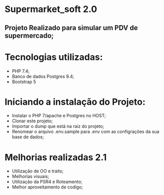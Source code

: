 # Supermarket_soft 2.0

## Projeto Realizado para simular um PDV de supermercado;

# Tecnologias utilizadas:
- PHP 7.4;
- Banco de dados Postgres 9.4;
- Bootstrap 5

# Iniciando a instalação do Projeto:
- Instalar o PHP 7/apache e Postgres no HOST;
- Clonar este projeto;
- Importar o dump que está na raiz do projeto;
- Renomear o arquivo .env.sample para .env com as configrações da sua base de dados;

# Melhorias realizadas 2.1
- Utilização de OO e traits;
- Melhorias visuais;
- Utilização da PSR4 e Roteamento;
- Melhor aproveitamento de codigo;
